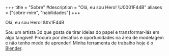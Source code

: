 +++
title = "Sobre"
#description = "Olá, eu sou Hero! \U0001F44B"
aliases = ["sobre-mim", "habilidades"]
+++

Olá, eu sou Hero! &#x1F44B

Sou um artista 3d que gosta de tirar ideias do papel e transformar-lás em algo tangível! Procuro por desafios e oportunidades na área de modelagem e não tenho medo de aprender! Minha ferramenta de trabalho hoje é o [Blender](https://www.blender.org/).